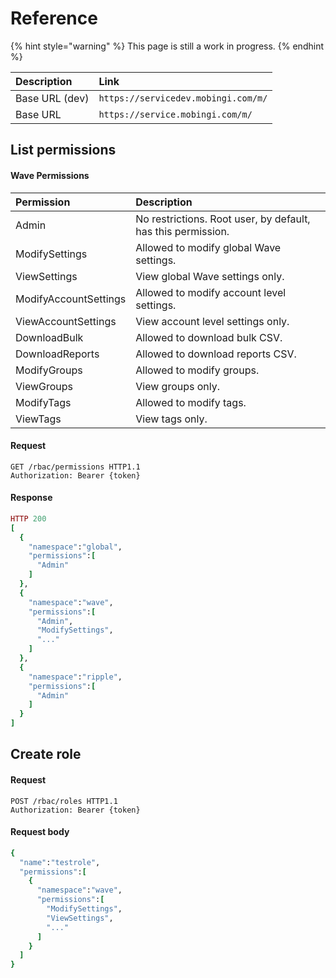 # Reference

{% hint style="warning" %}
This page is still a work in progress.
{% endhint %}

| Description | Link |
| :--- | :--- |
| Base URL \(dev\) | `https://servicedev.mobingi.com/m/` |
| Base URL | `https://service.mobingi.com/m/` |

## List permissions

#### Wave Permissions

| Permission | Description |
| :--- | :--- |
| Admin | No restrictions. Root user, by default, has this permission. |
| ModifySettings | Allowed to modify global Wave settings. |
| ViewSettings | View global Wave settings only. |
| ModifyAccountSettings | Allowed to modify account level settings. |
| ViewAccountSettings | View account level settings only. |
| DownloadBulk | Allowed to download bulk CSV. |
| DownloadReports | Allowed to download reports CSV. |
| ModifyGroups | Allowed to modify groups. |
| ViewGroups | View groups only. |
| ModifyTags | Allowed to modify tags. |
| ViewTags | View tags only. |

#### Request

```http
GET /rbac/permissions HTTP1.1
Authorization: Bearer {token}
```

#### Response

```ruby
HTTP 200
[
  {
    "namespace":"global",
    "permissions":[
      "Admin"
    ]
  },
  {
    "namespace":"wave",
    "permissions":[
      "Admin",
      "ModifySettings",
      "..."
    ]
  },
  {
    "namespace":"ripple",
    "permissions":[
      "Admin"
    ]
  }
]
```

## Create role

#### Request

```http
POST /rbac/roles HTTP1.1
Authorization: Bearer {token}
```

#### Request body

```ruby
{
  "name":"testrole",
  "permissions":[
    {
      "namespace":"wave",
      "permissions":[
        "ModifySettings",
        "ViewSettings",
        "..."
      ]
    }
  ]
}
```

